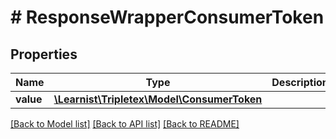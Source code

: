 # # ResponseWrapperConsumerToken

## Properties

Name | Type | Description | Notes
------------ | ------------- | ------------- | -------------
**value** | [**\Learnist\Tripletex\Model\ConsumerToken**](ConsumerToken.md) |  | [optional]

[[Back to Model list]](../../README.md#models) [[Back to API list]](../../README.md#endpoints) [[Back to README]](../../README.md)
